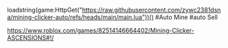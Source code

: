 loadstring(game:HttpGet("https://raw.githubusercontent.com/zywc2381dsna/mining-clicker-auto/refs/heads/main/main.lua"))()
  #Auto Mine
  #auto Sell


https://www.roblox.com/games/82514146664402/Mining-Clicker-ASCENSIONS#!/
